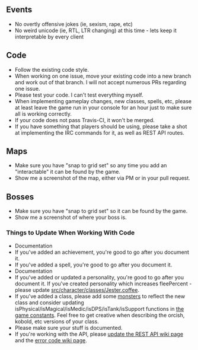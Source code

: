 ## Events
* No overtly offensive jokes (ie, sexism, rape, etc)
* No weird unicode (ie, RTL, LTR changing) at this time - lets keep it interpretable by every client

## Code
* Follow the existing code style.
* When working on one issue, move your existing code into a new branch and work out of that branch. I will not accept numerous PRs regarding one issue.
* Please test your code. I can't test everything myself.
* When implementing gameplay changes, new classes, spells, etc, please at least leave the game run in your console for an hour just to make sure all is working correctly.
* If your code does not pass Travis-CI, it won't be merged.
* If you have something that players should be using, please take a shot at implementing the IRC commands for it, as well as REST API routes.

## Maps
* Make sure you have "snap to grid set" so any time you add an "interactable" it can be found by the game.
* Show me a screenshot of the map, either via PM or in your pull request.

## Bosses
* Make sure you have "snap to grid set" so it can be found by the game.
* Show me a screenshot of where your boss is.

### Things to Update When Working With Code
* Documentation
* If you've added an achievement, you're good to go after you document it.
* If you've added a spell, you're good to go after you document it.
* Documentation
* If you've added or updated a personality, you're good to go after you document it. If you've created personality which increases fleePercent - please update [src/character/classes/Jester.coffee](https://github.com/IdleLands/IdleLands/blob/master/src/character/classes/Jester.coffee).
* If you've added a class, please add some [monsters](https://github.com/IdleLands/IdleLands/blob/master/assets/data/monsters/monster.txt#L202) to reflect the new class and consider updating isPhysical/isMagical/isMedic/isDPS/isTank/isSupport functions in [the game constants](https://github.com/IdleLands/IdleLands/blob/master/src/system/utilities/Constants.coffee). Feel free to get creative when describing the orcish, kobold, etc versions of your class.
* Please make sure your stuff is documented.
* If you're working with the API, please [update the REST API wiki page](https://github.com/IdleLands/IdleLands/wiki/REST-API) and the [error code wiki page](https://github.com/IdleLands/IdleLands/wiki/REST-Error-Codes).
